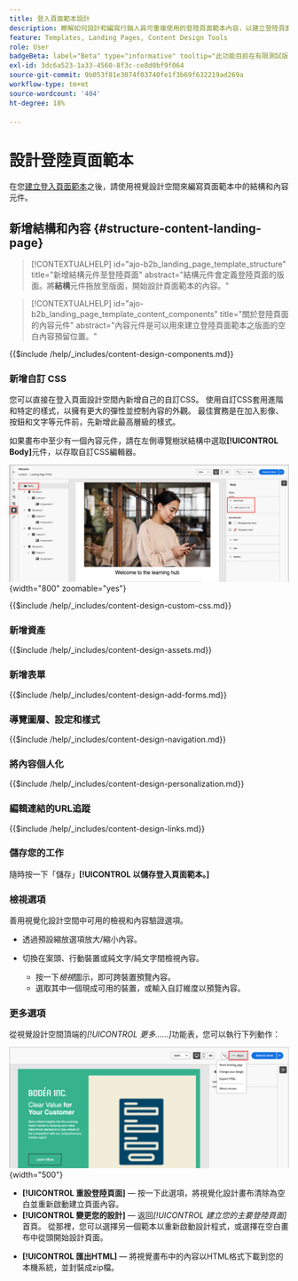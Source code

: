 ```yaml
---
title: 登入頁面範本設計
description: 瞭解如何設計和編寫行銷人員可重複使用的登陸頁面範本內容，以建立登陸頁面。
feature: Templates, Landing Pages, Content Design Tools
role: User
badgeBeta: label="Beta" type="informative" tooltip="此功能目前在有限測試版中提供"
exl-id: 3dc6a523-1a33-4560-8f3c-ce8d0bf9f064
source-git-commit: 9b053f81e3074f03740fe1f3b69f632219ad269a
workflow-type: tm+mt
source-wordcount: '404'
ht-degree: 18%

---
```


# 設計登陸頁面範本

在您[建立登入頁面範本](./landing-page-templates.md#create-a-landing-page-template)之後，請使用視覺設計空間來編寫頁面範本中的結構和內容元件。

## 新增結構和內容 {#structure-content-landing-page}

>[!CONTEXTUALHELP]
>id="ajo-b2b_landing_page_template_structure"
>title="新增結構元件至登陸頁面"
>abstract="結構元件會定義登陸頁面的版面。將&#x200B;**結構**&#x200B;元件拖放至版面，開始設計頁面範本的內容。"

>[!CONTEXTUALHELP]
>id="ajo-b2b_landing_page_template_content_components"
>title="關於登陸頁面的內容元件"
>abstract="內容元件是可以用來建立登陸頁面範本之版面的空白內容預留位置。"

{{$include /help/_includes/content-design-components.md}}

### 新增自訂 CSS

您可以直接在登入頁面設計空間內新增自己的自訂CSS。 使用自訂CSS套用進階和特定的樣式，以擁有更大的彈性並控制內容的外觀。 最佳實務是在加入影像、按鈕和文字等元件前，先新增此最高層級的樣式。

如果畫布中至少有一個內容元件，請在左側導覽樹狀結構中選取&#x200B;**[!UICONTROL Body]**&#x200B;元件，以存取自訂CSS編輯器。

![存取內文樣式](./assets/landing-page-body-styles-css.png){width="800" zoomable="yes"}

{{$include /help/_includes/content-design-custom-css.md}}

### 新增資產

{{$include /help/_includes/content-design-assets.md}}

### 新增表單

{{$include /help/_includes/content-design-add-forms.md}}

### 導覽圖層、設定和樣式

{{$include /help/_includes/content-design-navigation.md}}

### 將內容個人化

{{$include /help/_includes/content-design-personalization.md}}

### 編輯連結的URL追蹤

{{$include /help/_includes/content-design-links.md}}

### 儲存您的工作

隨時按一下「儲存」**[!UICONTROL 以儲存登入頁面範本。]**
<!--
You can continue to make edits to the draft page template. When you are ready to make it available for using in page creation, you can [publish the template](./landing-page-templates.md#). -->

### 檢視選項

善用視覺化設計空間中可用的檢視和內容驗證選項。

* 透過預設縮放選項放大/縮小內容。

* 切換在案頭、行動裝置或純文字/純文字間檢視內容。
   * 按一下&#x200B;_檢視_&#x200B;圖示，即可跨裝置預覽內容。
   * 選取其中一個現成可用的裝置，或輸入自訂維度以預覽內容。

### 更多選項

從視覺設計空間頂端的&#x200B;_[!UICONTROL 更多……]_&#x200B;功能表，您可以執行下列動作：

![按一下[更多]以存取範本動作](./assets/landing-page-designer-more-menu.png){width="500"}

* **[!UICONTROL 重設登陸頁面]** — 按一下此選項，將視覺化設計畫布清除為空白並重新啟動建立頁面內容。
* **[!UICONTROL 變更您的設計]** — 返回&#x200B;_[!UICONTROL 建立您的主要登陸頁面]_&#x200B;首頁。 從那裡，您可以選擇另一個範本以重新啟動設計程式，或選擇在空白畫布中從頭開始設計頁面。
<!--- * **[!UICONTROL Save as content template]** - Save the page body as a landing page template to be reused across multiple landing pages. You provide a name and description for the template and save it to the list of saved  landing page templates. -->
* **[!UICONTROL 匯出HTML]** — 將視覺畫布中的內容以HTML格式下載到您的本機系統，並封裝成zip檔。
